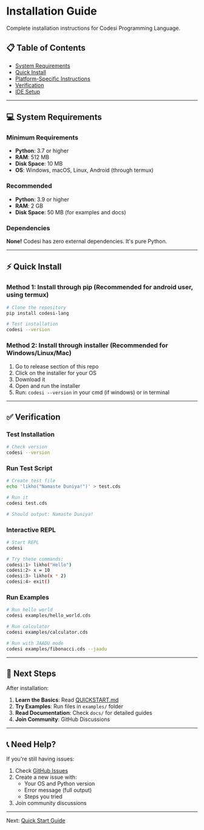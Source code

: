 # Installation Guide

Complete installation instructions for Codesi Programming Language.

## 📋 Table of Contents

- [System Requirements](#system-requirements)
- [Quick Install](#quick-install)
- [Platform-Specific Instructions](#platform-specific-instructions)
- [Verification](#verification)
- [IDE Setup](#ide-setup)

---

## 💻 System Requirements

### Minimum Requirements
- **Python**: 3.7 or higher
- **RAM**: 512 MB
- **Disk Space**: 10 MB
- **OS**: Windows, macOS, Linux, Android (through termux)

### Recommended
- **Python**: 3.9 or higher
- **RAM**: 2 GB
- **Disk Space**: 50 MB (for examples and docs)

### Dependencies
**None!** Codesi has zero external dependencies. It's pure Python.

---

## ⚡ Quick Install

### Method 1: Install through pip (Recommended for android user, using termux)

```bash
# Clone the repository
pip install codesi-lang

# Test installation
codesi --version
```

### Method 2: Install through installer (Recommended for Windows/Linux/Mac)

1. Go to release section of this repo
2. Click on the installer for your OS
3. Download it
4. Open and run the installer
5. Run: `codesi --version` in your cmd (if windows) or in terminal

---

## ✅ Verification

### Test Installation

```bash
# Check version
codesi --version
```

### Run Test Script

```bash
# Create test file
echo 'likho("Namaste Duniya!")' > test.cds

# Run it
codesi test.cds

# Should output: Namaste Duniya!
```

### Interactive REPL

```bash
# Start REPL
codesi

# Try these commands:
codesi:1> likho("Hello")
codesi:2> x = 10
codesi:3> likho(x * 2)
codesi:4> exit()
```

### Run Examples

```bash
# Run hello world
codesi examples/hello_world.cds

# Run calculator
codesi examples/calculator.cds

# Run with JAADU mode
codesi examples/fibonacci.cds --jaadu
```

---

## 🚀 Next Steps

After installation:

1. **Learn the Basics**: Read [QUICKSTART.md](QUICKSTART.md)
2. **Try Examples**: Run files in `examples/` folder
3. **Read Documentation**: Check `docs/` for detailed guides
4. **Join Community**: GitHub Discussions

---

## 📞 Need Help?

If you're still having issues:

1. Check [GitHub Issues](https://github.com/codesi-lang)
2. Create a new issue with:
   - Your OS and Python version
   - Error message (full output)
   - Steps you tried
3. Join community discussions

---

Next: [Quick Start Guide](QUICKSTART.md)